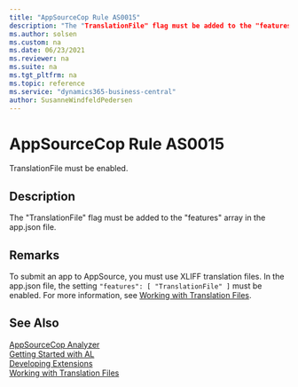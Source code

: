 ```yaml
---
title: "AppSourceCop Rule AS0015"
description: "The "TranslationFile" flag must be added to the "features" array in the app.json file."
ms.author: solsen
ms.custom: na
ms.date: 06/23/2021
ms.reviewer: na
ms.suite: na
ms.tgt_pltfrm: na
ms.topic: reference
ms.service: "dynamics365-business-central"
author: SusanneWindfeldPedersen
---
```

[//]: # (START>DO_NOT_EDIT)
[//]: # (IMPORTANT:Do not edit any of the content between here and the END>DO_NOT_EDIT.)
[//]: # (Any modifications should be made in the .xml files in the ModernDev repo.)
# AppSourceCop Rule AS0015
TranslationFile must be enabled.

## Description
The "TranslationFile" flag must be added to the "features" array in the app.json file.

[//]: # (IMPORTANT: END>DO_NOT_EDIT)

## Remarks
To submit an app to AppSource, you must use XLIFF translation files. In the app.json file, the setting `"features": [ "TranslationFile" ]` must be enabled. For more information, see [Working with Translation Files](../devenv-work-with-translation-files.md).

## See Also  
[AppSourceCop Analyzer](appsourcecop.md)  
[Getting Started with AL](../devenv-get-started.md)  
[Developing Extensions](../devenv-dev-overview.md)  
[Working with Translation Files](../devenv-work-with-translation-files.md)  
